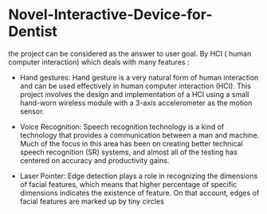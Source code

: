 # Novel-Interactive-Device-for-Dentist
the project can be considered as the answer to user goal. By HCI ( human computer interaction) which deals with many features :

- Hand gestures:
Hand gesture is a very natural form of human interaction and can be used effectively in human computer interaction (HCI). This project involves the design and implementation of a HCI using a small hand-worn wireless module with a 3-axis accelerometer as the motion sensor.

- Voice Recognition: 
Speech recognition technology is a kind of technology that provides a communication between a man and machine. Much of the focus in this area has been on creating better technical speech recognition (SR) systems, and almost all of the testing has centered on accuracy and productivity gains.
	
- Laser Pointer:
Edge detection plays a role in recognizing the dimensions of facial features, which means that higher percentage of specific dimensions indicates the existence of feature. On that account, edges of facial features are marked up by tiny circles








